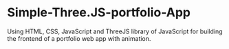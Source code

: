 # Simple-Three.JS-portfolio-App
Using HTML, CSS, JavaScript and ThreeJS library of JavaScript for building the frontend of a portfolio web app with animation.
